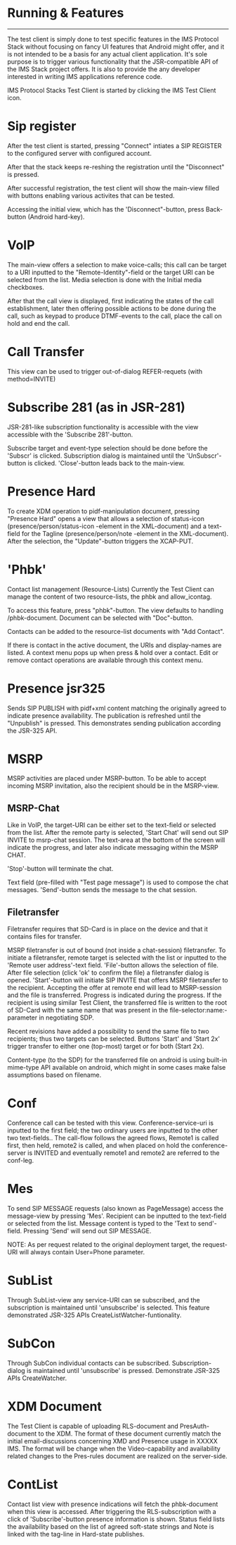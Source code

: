 # Running & Features #

---


The test client is simply done to test specific features in the IMS Protocol Stack without focusing on fancy UI features that Android might offer, and it is not intended to be a basis for any actual client
application. It's sole purpose is to trigger various functionality
that the JSR-compatible API of the IMS Stack project offers.  It is also to provide the any developer interested in writing IMS applications reference code.

IMS Protocol Stacks Test Client is started by clicking the IMS Test Client icon.

# Sip register #
After the test client is started, pressing "Connect" intiates a SIP REGISTER to the configured server with configured account.

After that the stack keeps re-reshing the registration until the "Disconnect" is pressed.

After successful registration, the test client will show the main-view filled with buttons enabling various activites that can be tested.

Accessing the initial view, which has the 'Disconnect"-button, press Back-button (Android hard-key).

# VoIP #
The main-view offers a selection to make voice-calls; this call can be
target to a URI inputted to the "Remote-Identity"-field or the target
URI can be selected from the list. Media selection is done with the
Initial media checkboxes.

After that the call view is displayed, first indicating the states of
the call establishment, later then offering possible actions to be done during the call, such as  keypad to produce DTMF-events to the
call, place the call on hold and end the call.

# Call Transfer #
This view can be used to trigger out-of-dialog REFER-requets (with
method=INVITE)

# Subscribe 281 (as in JSR-281) #
JSR-281-like subscription functionality is accessible with the view
accessible with the 'Subscribe 281'-button.

Subscribe target and event-type selection should be done before the
'Subscr' is clicked. Subscription dialog is maintained until the
'UnSubscr'-button is clicked. 'Close'-button leads back to the
main-view.

# Presence Hard #
To create XDM operation to pidf-manipulation document, pressing
"Presence Hard" opens a view that allows a selection of status-icon
(presence/person/status-icon -element in the XML-document) and a text-field for the Tagline
(presence/person/note -element in the XML-document). After the
selection, the "Update"-button triggers the XCAP-PUT.

# 'Phbk' #
Contact list management (Resource-Lists)
Currently the Test Client can manage the content of two
resource-lists, the phbk and allow\_icontag.

To access this feature, press "phbk"-button. The view defaults to
handling /phbk-document. Document can be selected with "Doc"-button.

Contacts can be added to the resource-list documents with "Add
Contact".

If there is contact in the active document, the URIs and  display-names are
listed. A context menu pops up when press & hold
over a contact. Edit or remove contact operations are available
through this context menu.

# Presence jsr325 #

Sends SIP PUBLISH with pidf+xml content matching the originally agreed
to indicate presence availability. The publication is refreshed until
the "Unpublish" is pressed. This demonstrates sending publication according the JSR-325 API.

# MSRP #
MSRP activities are placed under MSRP-button. To be able to accept
incoming MSRP invitation, also the recipient should be in the
MSRP-view.

## MSRP-Chat ##

Like in VoIP, the target-URI can be either set to the text-field or
selected from the list. After the remote party is selected, 'Start
Chat' will send out SIP INVITE to msrp-chat session. The text-area at
the bottom of the screen will indicate the progress, and later also
indicate messaging within the MSRP CHAT.

'Stop'-button will terminate the chat.

Text field (pre-filled with "Test page message") is used to compose
the chat messages. 'Send'-button sends the message to the chat
session.

## Filetransfer ##

Filetransfer requires that SD-Card is in place on the device and that
it contains files for transfer.

MSRP filetransfer is out of bound (not inside a chat-session) filetransfer. To initiate a filetransfer, remote target is selected with the list or inputted to the 'Remote user address'-text field. 'File'-button allows the selection of file. After file selection (click 'ok' to confirm the file) a filetransfer dialog is opened. 'Start'-button will initiate SIP INVITE that offers MSRP filetransfer to the recipient. Accepting the offer at remote end will lead to MSRP-session and the file is transferred. Progress is indicated during the progress. If the recipient is using similar Test Client, the transferred file is
written to the root of SD-Card with the same name that was present in the file-selector:name:-parameter in negotiating SDP.

Recent revisions have added a possibility to send the same file to two
recipients; thus two targets can be selected. Buttons 'Start' and
'Start 2x' trigger transfer to either one (top-most) target or for
both (Start 2x).

Content-type (to the SDP) for the transferred file on android is using
built-in mime-type API available on android, which might in some cases make false assumptions based on filename.


# Conf #
Conference call can be tested with this view. Conference-service-uri
is inputted to the first field; the two ordinary users are inputted to
the other two text-fields.. The call-flow follows the agreed flows,
Remote1 is called first, then held, remote2 is called, and when placed
on hold the conference-server is INVITED and eventually remote1 and
remote2 are referred to the conf-leg.

# Mes #
To send SIP MESSAGE requests (also known as PageMessage) access the
message-view by pressing 'Mes'. Recipient can be inputted to the
text-field or selected from the list. Message content is typed to the
'Text to send'-field. Pressing 'Send' will send out SIP MESSAGE.

NOTE: As per request related to the original deployment target, the request-URI will always contain User=Phone parameter.

# SubList #
Through SubList-view any service-URI can se subscribed, and the
subscription is maintained until 'unsubscribe' is selected.  This feature demonstrated JSR-325 APIs CreateListWatcher-funtionality.


# SubCon #
Through SubCon individual contacts can be subscribed.
Subscription-dialog is maintained until 'unsubscribe' is pressed. Demonstrate JSR-325 APIs CreateWatcher.


# XDM Document #
The Test Client is capable of uploading RLS-document and
PresAuth-document to the XDM. The format of these document currently match the initial email-discussions concerning XMD and Presence usage in
XXXXX IMS. The format will be change when the Video-capability and
availability related changes to the Pres-rules document are realized
on the server-side.

# ContList #
Contact list view with presence indications will fetch the
phbk-document when this view is accessed. After triggering the
RLS-subscription with a click of 'Subscribe'-button presence
information is shown. Status field lists the availability based on the
list of agreed soft-state strings and Note is linked with the tag-line
in Hard-state publishes.